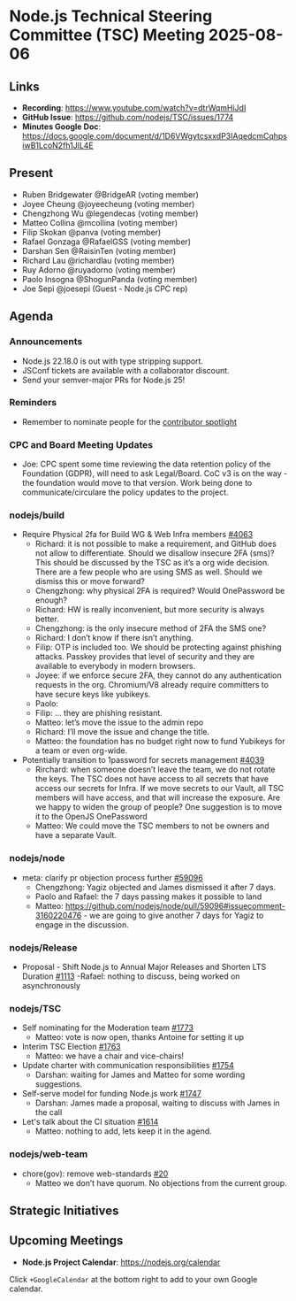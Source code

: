# Node.js Technical Steering Committee (TSC) Meeting 2025-08-06

## Links

* **Recording**:  <https://www.youtube.com/watch?v=dtrWqmHiJdI>
* **GitHub Issue**: <https://github.com/nodejs/TSC/issues/1774>
* **Minutes Google Doc**: <https://docs.google.com/document/d/1D6VWgytcsxxdP3IAqedcmCqhpsiwB1LcoN2fh1JlL4E>

## Present

* Ruben Bridgewater @BridgeAR (voting member)
* Joyee Cheung @joyeecheung (voting member)
* Chengzhong Wu @legendecas (voting member)
* Matteo Collina @mcollina (voting member)
* Filip Skokan @panva (voting member)
* Rafael Gonzaga @RafaelGSS (voting member)
* Darshan Sen @RaisinTen (voting member)
* Richard Lau @richardlau (voting member)
* Ruy Adorno @ruyadorno (voting member)
* Paolo Insogna @ShogunPanda (voting member)
* Joe Sepi @joesepi (Guest - Node.js CPC rep)

## Agenda

### Announcements

* Node.js 22.18.0 is out with type stripping support.
* JSConf tickets are available with a collaborator discount.
* Send your semver-major PRs for Node.js 25!

### Reminders

* Remember to nominate people for the [contributor spotlight](https://github.com/nodejs/node/blob/main/doc/contributing/reconizing-contributors.md#bi-monthly-contributor-spotlight)

### CPC and Board Meeting Updates

* Joe: CPC spent some time reviewing the data retention policy of the Foundation (GDPR), will need to ask Legal/Board. CoC v3 is on the way - the foundation would move to that version. Work being done to communicate/circulare the policy updates to the project.

### nodejs/build

* Require Physical 2fa for Build WG & Web Infra members [#4063](https://github.com/nodejs/build/issues/4063)
  * Richard: it is not possible to make a requirement, and GitHub does not allow to differentiate. Should we disallow insecure 2FA (sms)? This should be discussed by the TSC as it’s a org wide decision. There are a few people who are using SMS as well. Should we dismiss this or move forward?
  * Chengzhong: why physical 2FA is required? Would OnePassword be enough?
  * Richard: HW is really inconvenient, but more security is always better.
  * Chengzhong: is the only insecure method of 2FA the SMS one?
  * Richard: I don’t know if there isn’t anything.
  * Filip: OTP is included too. We should be protecting against phishing attacks. Passkey provides that level of security and they are available to everybody in modern browsers.
  * Joyee: if we enforce secure 2FA, they cannot do any authentication requests in the org. Chromium/V8 already require committers to have secure keys like yubikeys.
  * Paolo:
  * Filip: … they are phishing resistant.
  * Matteo: let’s move the issue to the admin repo
  * Richard: I’ll move the issue and change the title.
  * Matteo: the foundation has no budget right now to fund Yubikeys for a team or even org-wide.
* Potentially transition to 1password for secrets management [#4039](https://github.com/nodejs/build/issues/4039)
  * Rirchard: when someone doesn’t leave the team, we do not rotate the keys. The TSC does not have access to all secrets that have access our secrets for Infra. If we move secrets to our Vault, all TSC members will have access, and that will increase the exposure. Are we happy to widen the group of people? One suggestion is to move it to the OpenJS OnePassword
  * Matteo: We could move the TSC members to not be owners and have a separate Vault.

### nodejs/node

* meta: clarify pr objection process further [#59096](https://github.com/nodejs/node/pull/59096)
  * Chengzhong: Yagiz objected and James dismissed it after 7 days.
  * Paolo and Rafael: the 7 days passing makes it possible to land
  * Matteo: <https://github.com/nodejs/node/pull/59096#issuecomment-3160220476> - we are going to give another 7 days for Yagiz to engage in the discussion.

### nodejs/Release

* Proposal - Shift Node.js to Annual Major Releases and Shorten LTS Duration [#1113](https://github.com/nodejs/Release/issues/1113)
  -Rafael: nothing to discuss, being worked on asynchronously

### nodejs/TSC

* Self nominating for the Moderation team  [#1773](https://github.com/nodejs/TSC/issues/1773)
  * Matteo: vote is now open, thanks Antoine for setting it up
* Interim TSC Election [#1763](https://github.com/nodejs/TSC/issues/1763)
  * Matteo: we have a chair and vice-chairs!
* Update charter with communication responsibilities [#1754](https://github.com/nodejs/TSC/pull/1754)
  * Darshan: waiting for James and Matteo for some wording suggestions.
* Self-serve model for funding Node.js work [#1747](https://github.com/nodejs/TSC/issues/1747)
  * Darshan: James made a proposal, waiting to discuss with James in the call
* Let's talk about the CI situation [#1614](https://github.com/nodejs/TSC/issues/1614)
  * Matteo: nothing to add, lets keep it in the agend.

### nodejs/web-team

* chore(gov): remove web-standards [#20](https://github.com/nodejs/web-team/pull/20)
  * Matteo we don’t have quorum. No objections from the current group.

## Strategic Initiatives

## Upcoming Meetings

* **Node.js Project Calendar**: <https://nodejs.org/calendar>

Click `+GoogleCalendar` at the bottom right to add to your own Google calendar.
